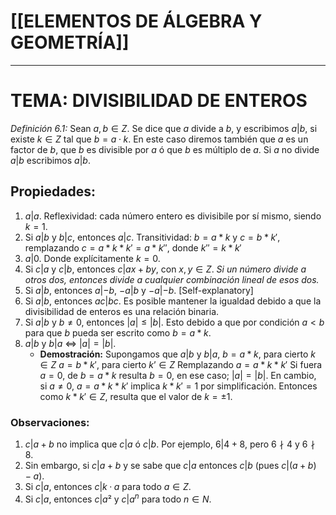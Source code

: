 # [[ELEMENTOS DE ÁLGEBRA Y GEOMETRÍA]]
---
# TEMA: DIVISIBILIDAD DE ENTEROS
_Definición 6.1:_ Sean $a, b ∈ Z$. Se dice que $a$ divide a $b$, y escribimos $a | b$, si existe $k ∈ Z$ tal que $b = a · k$.
En este caso diremos también que $a$ es un factor de $b$, que $b$ es divisible por $a$ ó que $b$ es múltiplo de $a$. Si $a$ no divide $a|b$ escribimos $a|b$.

## Propiedades:
1. $a|a$. Reflexividad: cada número entero es divisibile por sí mismo, siendo $k=1$.
2. Si $a|b$ y $b|c$, entonces $a|c$. Transitividad:
   $b=a*k$ y $c=b*k'$, remplazando $c=a*k*k'=a*k''$, donde $k''=k*k'$ 
3. $a|0$. Donde explícitamente $k=0$. 
4. Si $c|a$ y $c|b$, entonces $c|ax+by$, con $x,y\in{Z}$. 
   _Si un número divide a otros dos, entonces divide a cualquier combinación lineal de esos dos._
5. Si $a|b$, entonces $a|-b$, $-a|b$ y $-a|-b$. [Self-explanatory]
6. Si $a|b$, entonces $ac|bc$. Es posible mantener la igualdad debido a que la divisibilidad de enteros es una relación binaria.
7. Si $a|b$ y $b\neq{0}$, entonces $|a|\leq{|b|}$. Esto debido a que por condición $a<b$ para que $b$ pueda ser escrito como $b=a*k$.
8. $a|b$ y $b|a$ <=> $|a|=|b|$.
	- __Demostración:__
	   Supongamos que $a|b$ y $b|a$,
	   $b=a*k$, para cierto $k\in{Z}$
	   $a=b*k'$, para cierto $k’\in{Z}$
	   Remplazando $a=a*k*k'$
	   Si fuera $a=0$, de $b=a*k$ resulta $b=0$, en ese caso; $|a|=|b|$.
	   En cambio, si $a\neq{0}$, $a=a*k*k'$ implica $k*k'=1$ por simplificación.
	   Entonces como $k*k'\in{Z}$, resulta que el valor de $k=\pm{1}$.

### Observaciones:
1.  $c|a+b$ no implica que $c | a$ ó $c | b$. Por ejemplo, $6 | 4 + 8$, pero $6 \nmid 4$ y $6 \nmid 8$.
2. Sin embargo, si $c | a + b$ y se sabe que $c | a$ entonces $c | b$ (pues $c | (a + b) − a$).
3. Si $c | a$, entonces $c | k · a$ para todo $a ∈ Z$.
4. Si $c | a$, entonces $c | a²$  y $c | a^n$ para todo $n ∈ N$.



